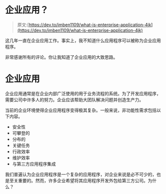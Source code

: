 # 企业应用？

> 原文:[https://dev.to/imben1109/what-is-enterprise-application-4jk](https://dev.to/imben1109/what-is-enterprise-application-4jk)

这几年一直在企业应用工作。事实上，我不知道什么应用程序可以被称为企业应用程序。

非常感谢所有的评论。你让我知道了企业应用的大致思路。

# 企业应用

企业应用通常是在企业内部广泛使用的用于业务流程的系统。为了开发应用程序，需要公司中许多人的努力。企业应该帮助大团队解决问题并创造生产力。

当前的企业环境使得企业应用程序变得极其复杂。一般来说，非功能性需求包括以下内容。

*   安全性
*   可攀登的
*   分布的
*   关键任务
*   行政效率
*   维护效率
*   与第三方应用程序集成

我们普遍认为企业应用程序是一个复杂的应用程序，对企业来说是必不可少的，也是至关重要的。然而，许多企业希望将其应用程序开发外包给第三方公司。为什么？